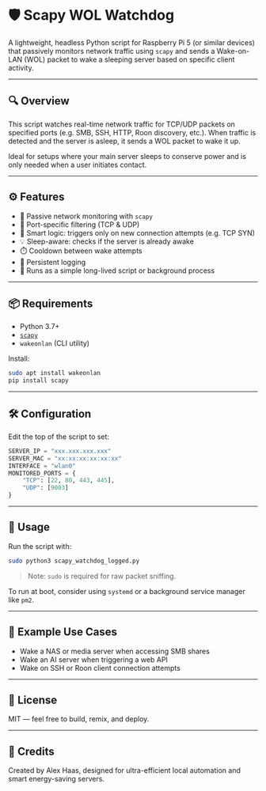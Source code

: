 
# 🛡️ Scapy WOL Watchdog

A lightweight, headless Python script for Raspberry Pi 5 (or similar devices) that passively monitors network traffic using `scapy` and sends a Wake-on-LAN (WOL) packet to wake a sleeping server based on specific client activity.

---

## 🔍 Overview

This script watches real-time network traffic for TCP/UDP packets on specified ports (e.g. SMB, SSH, HTTP, Roon discovery, etc.). When traffic is detected and the server is asleep, it sends a WOL packet to wake it up.

Ideal for setups where your main server sleeps to conserve power and is only needed when a user initiates contact.

---

## ⚙️ Features

- 🔄 Passive network monitoring with `scapy`
- 🎯 Port-specific filtering (TCP & UDP)
- 🧠 Smart logic: triggers only on new connection attempts (e.g. TCP SYN)
- 💡 Sleep-aware: checks if the server is already awake
- ⏱️ Cooldown between wake attempts
- 📝 Persistent logging
- 🧵 Runs as a simple long-lived script or background process

---

## 📦 Requirements

- Python 3.7+
- [`scapy`](https://scapy.readthedocs.io/)
- `wakeonlan` (CLI utility)

Install:
```bash
sudo apt install wakeonlan
pip install scapy
```

---

## 🛠️ Configuration

Edit the top of the script to set:

```python
SERVER_IP = "xxx.xxx.xxx.xxx"
SERVER_MAC = "xx:xx:xx:xx:xx:xx"
INTERFACE = "wlan0"
MONITORED_PORTS = {
    "TCP": [22, 80, 443, 445],
    "UDP": [9003]
}
```

---

## 🚀 Usage

Run the script with:
```bash
sudo python3 scapy_watchdog_logged.py
```

> Note: `sudo` is required for raw packet sniffing.

To run at boot, consider using `systemd` or a background service manager like `pm2`.

---

## 🧠 Example Use Cases

- Wake a NAS or media server when accessing SMB shares
- Wake an AI server when triggering a web API
- Wake on SSH or Roon client connection attempts

---

## 📄 License

MIT — feel free to build, remix, and deploy.

---

## 🙌 Credits

Created by Alex Haas, designed for ultra-efficient local automation and smart energy-saving servers.
